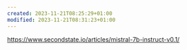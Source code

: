 ```yaml
---
created: 2023-11-21T08:25:29+01:00
modified: 2023-11-21T08:31:23+01:00
---
```


https://www.secondstate.io/articles/mistral-7b-instruct-v0.1/
